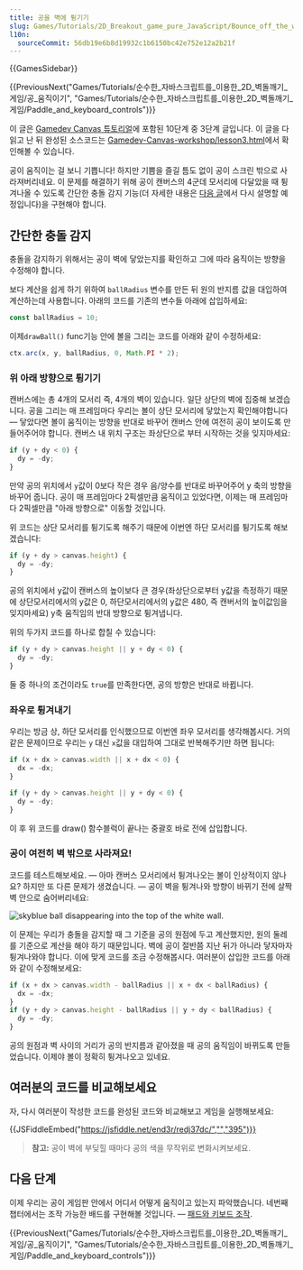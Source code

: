 ```yaml
---
title: 공을 벽에 튕기기
slug: Games/Tutorials/2D_Breakout_game_pure_JavaScript/Bounce_off_the_walls
l10n:
  sourceCommit: 56db19e6b8d19932c1b6150bc42e752e12a2b21f
---
```


{{GamesSidebar}}

{{PreviousNext("Games/Tutorials/순수한_자바스크립트를_이용한_2D_벽돌깨기_게임/공_움직이기", "Games/Tutorials/순수한_자바스크립트를_이용한_2D_벽돌깨기_게임/Paddle_and_keyboard_controls")}}

이 글은 [Gamedev Canvas 튜토리얼](/ko/docs/Games/Workflows/Breakout_game_from_scratch)에 포함된 10단계 중 3단계 글입니다. 이 글을 다 읽고 난 뒤 완성된 소스코드는 [Gamedev-Canvas-workshop/lesson3.html](https://github.com/end3r/Gamedev-Canvas-workshop/blob/gh-pages/lesson03.html)에서 확인해볼 수 있습니다.

공이 움직이는 걸 보니 기쁩니다! 하지만 기쁨을 즐길 틈도 없이 공이 스크린 밖으로 사라져버리네요. 이 문제를 해결하기 위해 공이 캔버스의 4군데 모서리에 다달았을 때 튕겨나올 수 있도록 간단한 충돌 감지 기능(더 자세한 내용은 [다음 글](/ko/docs/Games/Workflows/Breakout_game_from_scratch/Collision_detection)에서 다시 설명할 예정입니다)을 구현해야 합니다.

## 간단한 충돌 감지

충돌을 감지하기 위해서는 공이 벽에 닿았는지를 확인하고 그에 따라 움직이는 방향을 수정해야 합니다.

보다 계산을 쉽게 하기 위하여 `ballRadius` 변수를 만든 뒤 원의 반지름 값을 대입하여 계산하는데 사용합니다. 아래의 코드를 기존의 변수들 아래에 삽입하세요:

```js
const ballRadius = 10;
```

이제`drawBall()` func기능 안에 볼을 그리는 코드를 아래와 같이 수정하세요:

```js
ctx.arc(x, y, ballRadius, 0, Math.PI * 2);
```

### 위 아래 방향으로 튕기기

캔버스에는 총 4개의 모서리 즉, 4개의 벽이 있습니다. 일단 상단의 벽에 집중해 보겠습니다. 공을 그리는 매 프레임마다 우리는 볼이 상단 모서리에 닿았는지 확인해야합니다 — 닿았다면 볼이 움직이는 방향을 반대로 바꾸어 캔버스 안에 여전히 공이 보이도록 만들어주어야 합니다. 캔버스 내 위치 구조는 좌상단으로 부터 시작하는 것을 잊지마세요:

```js
if (y + dy < 0) {
  dy = -dy;
}
```

만약 공의 위치에서 `y`값이 0보다 작은 경우 음/양수를 반대로 바꾸어주어 y 축의 방향을 바꾸어 줍니다. 공이 매 프레임마다 2픽셀만큼 움직이고 있었다면, 이제는 매 프레임마다 2픽셀만큼 "아래 방향으로" 이동할 것입니다.

위 코드는 상단 모서리를 튕기도록 해주기 때문에 이번엔 하단 모서리를 튕기도록 해보겠습니다:

```js
if (y + dy > canvas.height) {
  dy = -dy;
}
```

공의 위치에서 y값이 캔버스의 높이보다 큰 경우(좌상단으로부터 y값을 측정하기 때문에 상단모서리에서의 y값은 0, 하단모서리에서의 y값은 480, 즉 캔버서의 높이값임을 잊지마세요) y축 움직임의 반대 방향으로 튕겨냅니다.

위의 두가지 코드를 하나로 합칠 수 있습니다:

```js
if (y + dy > canvas.height || y + dy < 0) {
  dy = -dy;
}
```

둘 중 하나의 조건이라도 `true`를 만족한다면, 공의 방향은 반대로 바뀝니다.

### 좌우로 튕겨내기

우리는 방금 상, 하단 모서리를 인식했으므로 이번엔 좌우 모서리를 생각해봅시다. 거의 같은 문제이므로 우리는 `y` 대신 `x`값을 대입하여 그대로 반복해주기만 하면 됩니다:

```js
if (x + dx > canvas.width || x + dx < 0) {
  dx = -dx;
}

if (y + dy > canvas.height || y + dy < 0) {
  dy = -dy;
}
```

이 후 위 코드를 draw() 함수블럭이 끝나는 중괄호 바로 전에 삽입합니다.

### 공이 여전히 벽 밖으로 사라져요!

코드를 테스트해보세요. — 아마 캔버스 모서리에서 튕겨나오는 볼이 인상적이지 않나요? 하지만 또 다른 문제가 생겼습니다. — 공이 벽을 튕겨나와 방향이 바뀌기 전에 살짝 벽 안으로 숨어버리네요:

![skyblue ball disappearing into the top of the white wall.](ball-in-wall.png)

이 문제는 우리가 충돌을 감지할 때 그 기준을 공의 원점에 두고 계산했지만, 원의 둘레를 기준으로 계산을 해야 하기 때문입니다. 벽에 공이 절반쯤 지난 뒤가 아니라 닿자마자 튕겨나와야 합니다. 이에 맞게 코드를 조금 수정해봅시다. 여러분이 삽입한 코드를 아래와 같이 수정해보세요:

```js
if (x + dx > canvas.width - ballRadius || x + dx < ballRadius) {
  dx = -dx;
}
if (y + dy > canvas.height - ballRadius || y + dy < ballRadius) {
  dy = -dy;
}
```

공의 원점과 벽 사이의 거리가 공의 반지름과 같아졌을 때 공의 움직임이 바뀌도록 만들었습니다. 이제야 볼이 정확히 튕겨나오고 있네요.

## 여러분의 코드를 비교해보세요

자, 다시 여러분이 작성한 코드를 완성된 코드와 비교해보고 게임을 실행해보세요:

{{JSFiddleEmbed("https://jsfiddle.net/end3r/redj37dc/","","395")}}

> **참고:** 공이 벽에 부딪힐 때마다 공의 색을 무작위로 변화시켜보세요.

## 다음 단계

이제 우리는 공이 게임판 안에서 어디서 어떻게 움직이고 있는지 파악했습니다. 네번째 챕터에서는 조작 가능한 배드를 구현해볼 것입니다. — [패드와 키보드 조작](/ko/docs/Games/Workflows/Breakout_game_from_scratch/Paddle_and_keyboard_controls).

{{PreviousNext("Games/Tutorials/순수한_자바스크립트를_이용한_2D_벽돌깨기_게임/공_움직이기", "Games/Tutorials/순수한_자바스크립트를_이용한_2D_벽돌깨기_게임/Paddle_and_keyboard_controls")}}
